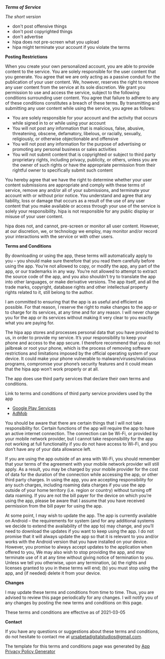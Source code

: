 ***Terms of Service***

*The short version*
- don't post offensive things
- don't post copyrighted things
- don't advertise
- hipa does not pre-screen what you upload
- hipa might terminate your account if you violate the terms

**Posting Restrictions**

When you create your own personalized account, you are able to provide content to the service. You are solely responsible for the user content that you generate. You agree that we are only acting as a passive conduit for the publication of your user content. We, however, reserves the right to remove any user content from the service at its sole discretion. We grant you permission to use and access the service, subject to the following conditions surrounding user content. You agree that failure to adhere to any of these conditions constitutes a breach of these terms. By transmitting and submitting any user content while using the service, you agree as follows:
- You are solely responsible for your account and the activity that occurs while signed in to or while using your account
- You will not post any information that is malicious, false, abusive, threatening, obscene, defamatory, libelous, or racially, sexually, religiously, or otherwise objectionable and offensive
- You will not post any information for the purpose of advertising or promoting any personal business or sales activities
- You will not submit content that is copyrighted or subject to third party proprietary rights, including privacy, publicity, or others, unless you are the owner of such rights or have the appropriate permission from their rightful owner to specifically submit such content

You hereby agree that we have the right to determine whether your user content submissions are appropriate and comply with these terms of service, remove any and/or all of your submissions, and terminate your account with or without prior notice.
You understand and agree that any liability, loss or damage that occurs as a result of the use of any user content that you make available or access through your use of the service is solely your responsibility. hipa is not responsible for any public display or misuse of your user content.

hipa does not, and cannot, pre-screen or monitor all user content. However, at our discretion, we, or technology we employ, may monitor and/or record your interactions with the service or with other users.

**Terms and Conditions**

By downloading or using the app, these terms will automatically apply to you – you should make sure therefore that you read them carefully before using the app. You’re not allowed to copy, or modify the app, any part of the app, or our trademarks in any way. You’re not allowed to attempt to extract the source code of the app, and you also shouldn’t try to translate the app into other languages, or make derivative versions. The app itself, and all the trade marks, copyright, database rights and other intellectual property rights related to it, still belong to the author.

I am committed to ensuring that the app is as useful and efficient as possible. For that reason, I reserve the right to make changes to the app or to charge for its services, at any time and for any reason. I will never charge you for the app or its services without making it very clear to you exactly what you are paying for.

The hipa app stores and processes personal data that you have provided to us, in order to provide my service. It’s your responsibility to keep your phone and access to the app secure. I therefore recommend that you do not jailbreak or root your phone, which is the process of removing software restrictions and limitations imposed by the official operating system of your device. It could make your phone vulnerable to malware/viruses/malicious programs, compromise your phone’s security features and it could mean that the hipa app won’t work properly or at all.

The app does use third party services that declare their own terms and conditions.

Link to terms and conditions of third party service providers used by the app

*   [Google Play Services](https://policies.google.com/terms)
*   [AdMob](https://developers.google.com/admob/terms)

You should be aware that there are certain things that I will not take responsibility for. Certain functions of the app will require the app to have an active internet connection. The connection can be Wi-Fi, or provided by your mobile network provider, but I cannot take responsibility for the app not working at full functionality if you do not have access to Wi-Fi, and you don’t have any of your data allowance left.

If you are using the app outside of an area with Wi-Fi, you should remember that your terms of the agreement with your mobile network provider will still apply. As a result, you may be charged by your mobile provider for the cost of data for the duration of the connection while accessing the app, or other third party charges. In using the app, you are accepting responsibility for any such charges, including roaming data charges if you use the app outside of your home territory (i.e. region or country) without turning off data roaming. If you are not the bill payer for the device on which you’re using the app, please be aware that I assume that you have received permission from the bill payer for using the app.

At some point, I may wish to update the app. The app is currently available on Android – the requirements for system (and for any additional systems we decide to extend the availability of the app to) may change, and you’ll need to download the updates if you want to keep using the app. I do not promise that it will always update the app so that it is relevant to you and/or works with the Android version that you have installed on your device. However, you promise to always accept updates to the application when offered to you, We may also wish to stop providing the app, and may terminate use of it at any time without giving notice of termination to you. Unless we tell you otherwise, upon any termination, (a) the rights and licenses granted to you in these terms will end; (b) you must stop using the app, and (if needed) delete it from your device.

**Changes**

I may update these terms and conditions from time to time. Thus, you are advised to review this page periodically for any changes. I will notify you of any changes by posting the new terms and conditions on this page.

These terms and conditions are effective as of 2021-03-05

**Contact**

If you have any questions or suggestions about these terms and conditions, do not hesitate to contact me at ursabetadigitalstudios@gmail.com.

The template for this terms and conditions page was generated by [App Privacy Policy Generator](https://app-privacy-policy-generator.nisrulz.com/)
